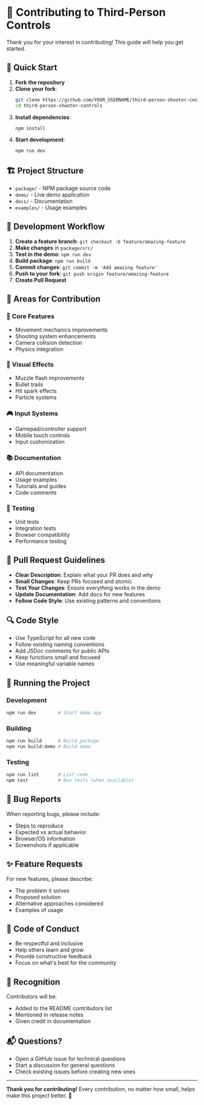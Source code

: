# 🤝 Contributing to Third-Person Controls

Thank you for your interest in contributing! This guide will help you get started.

## 🚀 Quick Start

1. **Fork the repository**
2. **Clone your fork**: 
   ```bash
   git clone https://github.com/YOUR_USERNAME/third-person-shooter-controls
   cd third-person-shooter-controls
   ```
3. **Install dependencies**: 
   ```bash
   npm install
   ```
4. **Start development**: 
   ```bash
   npm run dev
   ```

## 🏗️ Project Structure

- `package/` - NPM package source code
- `demo/` - Live demo application  
- `docs/` - Documentation
- `examples/` - Usage examples

## 🧪 Development Workflow

1. **Create a feature branch**: `git checkout -b feature/amazing-feature`
2. **Make changes** in `package/src/`
3. **Test in the demo**: `npm run dev`
4. **Build package**: `npm run build`
5. **Commit changes**: `git commit -m 'Add amazing feature'`
6. **Push to your fork**: `git push origin feature/amazing-feature`
7. **Create Pull Request**

## 🎯 Areas for Contribution

### 🔧 **Core Features**
- Movement mechanics improvements
- Shooting system enhancements  
- Camera collision detection
- Physics integration

### 🎨 **Visual Effects**
- Muzzle flash improvements
- Bullet trails
- Hit spark effects
- Particle systems

### 🎮 **Input Systems**
- Gamepad/controller support
- Mobile touch controls
- Input customization

### 📚 **Documentation**
- API documentation
- Usage examples
- Tutorials and guides
- Code comments

### 🧪 **Testing**
- Unit tests
- Integration tests
- Browser compatibility
- Performance testing

## 📝 Pull Request Guidelines

- **Clear Description**: Explain what your PR does and why
- **Small Changes**: Keep PRs focused and atomic
- **Test Your Changes**: Ensure everything works in the demo
- **Update Documentation**: Add docs for new features
- **Follow Code Style**: Use existing patterns and conventions

## 🔍 Code Style

- Use TypeScript for all new code
- Follow existing naming conventions
- Add JSDoc comments for public APIs
- Keep functions small and focused
- Use meaningful variable names

## 🏃 Running the Project

### Development
```bash
npm run dev        # Start demo app
```

### Building
```bash
npm run build      # Build package
npm run build:demo # Build demo
```

### Testing
```bash
npm run lint       # Lint code
npm test           # Run tests (when available)
```

## 🐛 Bug Reports

When reporting bugs, please include:
- Steps to reproduce
- Expected vs actual behavior
- Browser/OS information
- Screenshots if applicable

## ✨ Feature Requests

For new features, please describe:
- The problem it solves
- Proposed solution
- Alternative approaches considered
- Examples of usage

## 📜 Code of Conduct

- Be respectful and inclusive
- Help others learn and grow
- Provide constructive feedback
- Focus on what's best for the community

## 🎉 Recognition

Contributors will be:
- Added to the README contributors list
- Mentioned in release notes
- Given credit in documentation

## 📬 Questions?

- Open a GitHub issue for technical questions
- Start a discussion for general questions
- Check existing issues before creating new ones

---

**Thank you for contributing!** Every contribution, no matter how small, helps make this project better. 🚀
